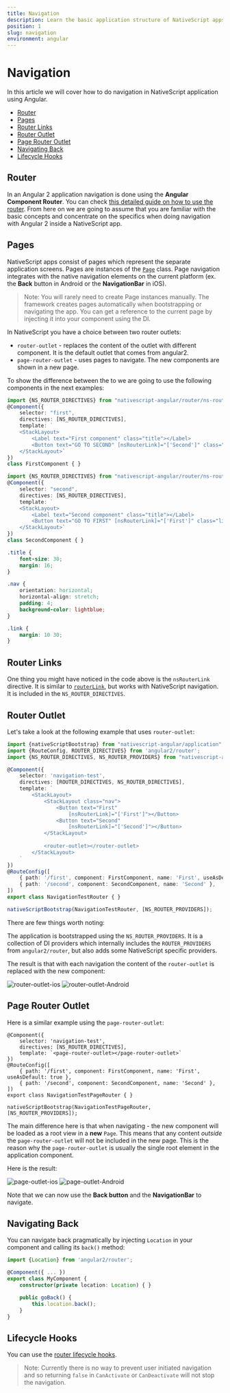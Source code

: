 ```yaml
---
title: Navigation
description: Learn the basic application structure of NativeScript apps and how to navigate inside your app.
position: 1
slug: navigation
environment: angular
---
```


# Navigation
In this article we will cover how to do navigation in NativeScript application using Angular.

* [Router](#router)
* [Pages](#pages)
* [Router Links](#router-links)
* [Router Outlet](#router-outlet)
* [Page Router Outlet](#page-router-outlet)
* [Navigating Back](#navigate-back)
* [Lifecycle Hooks](#lifecycle-hooks)

## Router

In an Angular 2 application navigation is done using the **Angular Component Router**. You can check [this detailed guide on how to use the router](https://angular.io/docs/ts/latest/guide/router.html). From here on we are going to assume that you are familiar with the basic concepts and concentrate on the specifics when doing navigation with Angular 2 inside a NativeScript app. 

## Pages

NativeScript apps consist of pages which represent the separate application screens. Pages are instances of the [`Page`]({{site.baseurl}}/ApiReference/ui/page/Page.md) class. Page navigation integrates with the native navigation elements on the current platform (ex. the **Back** button in Android or the **NavigationBar** in iOS). 

> Note: You will rarely need to create Page instances manually. The framework creates pages automatically when bootstrapping or navigating the app. You can get a reference to the current page by injecting it into your component using the DI.

In NativeScript you have a choice between two router outlets:
* `router-outlet` - replaces the content of the outlet with different component. It is the default outlet that comes from angular2.
* `page-router-outlet` - uses pages to navigate. The new components are shown in a new page.

To show the difference between the to we are going to use the following components in the next examples:

``` first-component.ts
import {NS_ROUTER_DIRECTIVES} from "nativescript-angular/router/ns-router";
@Component({
    selector: "first",
    directives: [NS_ROUTER_DIRECTIVES],
    template: `
    <StackLayout>
        <Label text="First component" class="title"></Label>
        <Button text="GO TO SECOND" [nsRouterLink]="['Second']" class="link"></Button>
    </StackLayout>`
})
class FirstComponent { }
```
``` second-component.ts
import {NS_ROUTER_DIRECTIVES} from "nativescript-angular/router/ns-router";
@Component({
    selector: "second",
    directives: [NS_ROUTER_DIRECTIVES],
    template: `
    <StackLayout>
        <Label text="Second component" class="title"></Label>
        <Button text="GO TO FIRST" [nsRouterLink]="['First']" class="link"></Button>
    </StackLayout>`
})
class SecondComponent { }
```
``` app.css
.title {
    font-size: 30;
    margin: 16;
}

.nav {
    orientation: horizontal;
    horizontal-align: stretch;
    padding: 4;
    background-color: lightblue;
}

.link {
    margin: 10 30;
}
```

## Router Links

One thing you might have noticed in the code above is the `nsRouterLink` directive. It is similar to [`routerLink`](https://angular.io/docs/ts/latest/guide/router.html#!#-routerlink-binding), but works with NativeScript navigation. It is included in the `NS_ROUTER_DIRECTIVES`.

## Router Outlet

Let's take a look at the following example that uses `router-outlet`:

``` TypeScript
import {nativeScriptBootstrap} from "nativescript-angular/application";
import {RouteConfig, ROUTER_DIRECTIVES} from 'angular2/router';
import {NS_ROUTER_DIRECTIVES, NS_ROUTER_PROVIDERS} from "nativescript-angular/router";

@Component({
    selector: 'navigation-test',
    directives: [ROUTER_DIRECTIVES, NS_ROUTER_DIRECTIVES],
    template: `
        <StackLayout>
            <StackLayout class="nav">
                <Button text="First" 
                    [nsRouterLink]="['First']"></Button>
                <Button text="Second"
                    [nsRouterLink]="['Second']"></Button>
            </StackLayout>
            
            <router-outlet></router-outlet>
        </StackLayout>
    `
})
@RouteConfig([
    { path: '/first', component: FirstComponent, name: 'First', useAsDefault: true },
    { path: '/second', component: SecondComponent, name: 'Second' },
])
export class NavigationTestRouter { }

nativeScriptBootstrap(NavigationTestRouter, [NS_ROUTER_PROVIDERS]);
```

There are few things worth noting:

The application is bootstrapped using the `NS_ROUTER_PROVIDERS`. It is a collection of DI providers which internally includes the `ROUTER_PROVIDERS` from `angular2/router`, but also adds some NativeScript specific providers. 

The result is that with each navigation the content of the `router-outlet` is replaced with the new component:

![router-outlet-ios](../img/navigation-angular/outlet-ios.gif "RouterOutlet IOS")
![router-outlet-Android](../img/navigation-angular/outlet-android.gif "RouterOutlet Android")

## Page Router Outlet

Here is a similar example using the `page-router-outlet`:

```
@Component({
    selector: 'navigation-test',
    directives: [NS_ROUTER_DIRECTIVES],
    template: `<page-router-outlet></page-router-outlet>`
})
@RouteConfig([
    { path: '/first', component: FirstComponent, name: 'First', useAsDefault: true },
    { path: '/second', component: SecondComponent, name: 'Second' },
])
export class NavigationTestPageRouter { }

nativeScriptBootstrap(NavigationTestPageRouter, [NS_ROUTER_PROVIDERS]);
```

The main difference here is that when navigating - the new component will be loaded as a root view in a **new** `Page`. This means that any content *outside* the `page-router-outlet` will not be included in the new page. This is the reason why the `page-router-outlet` is usually the single root element in the application component. 

Here is the result:

![page-outlet-ios](../img/navigation-angular/page-outlet-ios.gif "PageRouterOutlet IOS")
![page-outlet-Android](../img/navigation-angular/page-outlet-android.gif "PageRouterOutlet Android")

Note that we can now use the **Back button** and the **NavigationBar** to navigate. 


## Navigating Back

You can navigate back pragmatically by injecting `Location` in your component and calling its `back()` method:

``` Typescript
import {Location} from 'angular2/router';

@Component({ ... })
export class MyComponent {
    constructor(private location: Location) { }

    public goBack() {
        this.location.back();
    }
}
```

## Lifecycle Hooks

You can use the [router lifecycle hooks](http://angular.io/docs/ts/latest/guide/router.html#!#lifecycle-hooks). 

> Note: Currently there is no way to prevent user initiated navigation and so returning `false` in `CanActivate` or `CanDeactivate` will not stop the navigation.
